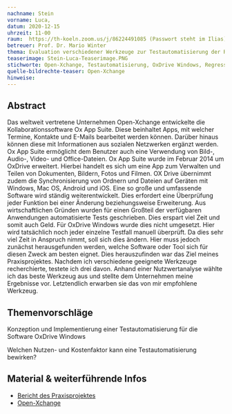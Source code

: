 ```yaml
---
nachname: Stein
vorname: Luca,
datum: 2020-12-15
uhrzeit: 11-00
raum:  https://th-koeln.zoom.us/j/86224491085 (Passwort steht im Ilias) Präsentation
betreuer: Prof. Dr. Mario Winter
thema: Evaluation verschiedener Werkzeuge zur Testautomatisierung der Regressionstests von OxDrive Windows
teaserimage: Stein-Luca-Teaserimage.PNG
stichworte: Open-Xchange, Testautomatisierung, OxDrive Windows, Regressionstest
quelle-bildrechte-teaser: Open-Xchange
hinweise:
---
```


## Abstract

Das weltweit vertretene Unternehmen Open-Xchange entwickelte die Kollaborationssoftware Ox App Suite. Diese beinhaltet Apps, mit welcher Termine, Kontakte und E-Mails bearbeitet werden können. Darüber hinaus können diese mit Informationen aus sozialen Netzwerken ergänzt werden. Ox App Suite ermöglicht dem Benutzer auch eine Verwendung von Bild-, Audio-, Video- und Office-Dateien. 
Ox App Suite wurde im Februar 2014 um OxDrive erweitert. Hierbei handelt es sich um eine App zum Verwalten und Teilen von Dokumenten, Bildern, Fotos und Filmen. OX Drive übernimmt zudem die Synchronisierung von Ordnern und Dateien auf Geräten mit Windows, Mac OS, Android und iOS.
Eine so große und umfassende Software wird ständig weiterentwickelt. Dies erfordert eine Überprüfung jeder Funktion bei einer Änderung beziehungsweise Erweiterung. Aus wirtschaftlichen Gründen wurden für einen Großteil der verfügbaren Anwendungen automatisierte Tests geschrieben. Dies erspart viel Zeit und somit auch Geld.
Für OxDrive Windows wurde dies nicht umgesetzt. Hier wird tatsächlich noch jeder einzelne Testfall manuell überprüft. Da dies sehr viel Zeit in Anspruch nimmt, soll sich dies ändern. Hier muss jedoch zunächst herausgefunden werden, welche Software oder Tool sich für diesen Zweck am besten eignet.
Dies herauszufinden war das Ziel meines Praxisprojektes. Nachdem ich verschiedene geeignete Werkzeuge recherchierte, testete ich drei davon. Anhand einer Nutzwertanalyse wählte ich das beste Werkzeug aus und stellte dem Unternehmen meine Ergebnisse vor. Letztendlich erwarben sie das von mir empfohlene Werkzeug. 

## Themenvorschläge

Konzeption und Implementierung einer Testautomatisierung für die Software OxDrive Windows

Welchen Nutzen- und Kostenfaktor kann eine Testautomatisierung bewirken?

## Material & weiterführende Infos

- [Bericht des Praxisprojektes](https://th-koeln.sciebo.de/s/v11JQ0t8Gc2vVk7)
- [Open-Xchange](https://www.open-xchange.com/)